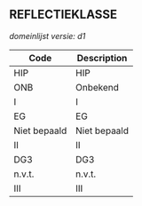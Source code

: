 ## REFLECTIEKLASSE

*domeinlijst versie: d1* 

 |Code |Description	|
|	---	|	---	|
| HIP | HIP |
| ONB | Onbekend |
| I | I |
| EG | EG |
| Niet bepaald | Niet bepaald |
| II | II |
| DG3 | DG3 |
| n.v.t. | n.v.t. |
| III | III |

